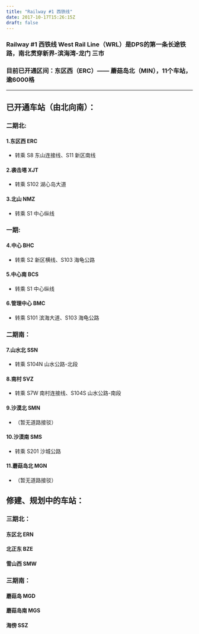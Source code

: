 ```yaml
---
title: "Railway #1 西铁线"
date: 2017-10-17T15:26:15Z
draft: false
---
```


### Railway #1 西铁线 West Rail Line（WRL）是DPS的第一条长途铁路，南北贯穿新界-滨海湾-龙门 三市
### 目前已开通区间：东区西（ERC）—— 蘑菇岛北（MIN），11个车站，逾6000格

---

## 已开通车站（由北向南）：

### 二期北:
#### 1.东区西 ERC
* 转乘 S8 东山连接线、S11 新区南线 
#### 2.袭击塔 XJT 
* 转乘 S102 湖心岛大道 
#### 3.北山 NMZ 
* 转乘 S1 中心纵线 

### 一期:
#### 4.中心 BHC 
* 转乘 S2 新区横线、S103 海龟公路 
#### 5.中心南 BCS 
* 转乘 S1 中心纵线 
#### 6.管理中心 BMC 
* 转乘 S101 滨海大道、S103 海龟公路

### 二期南：
#### 7.山水北 SSN 
* 转乘 S104N 山水公路-北段
#### 8.南村 SVZ 
* 转乘 S7W 南村连接线、S104S 山水公路-南段
#### 9.沙漠北 SMN 
* （暂无道路接驳）
#### 10.沙漠南 SMS 
* 转乘 S201 沙城公路 
#### 11.蘑菇岛北 MGN 
* （暂无道路接驳）

## 修建、规划中的车站：

### 三期北：
#### 东区北 ERN
#### 北正东 BZE
#### 雪山西 SMW

### 三期南：
#### 蘑菇岛 MGD
#### 蘑菇岛南 MGS
#### 海傍 SSZ